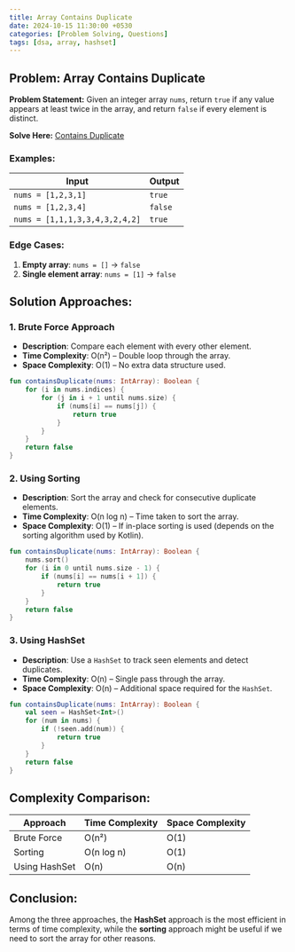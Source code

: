 ```yaml
---
title: Array Contains Duplicate
date: 2024-10-15 11:30:00 +0530
categories: [Problem Solving, Questions]
tags: [dsa, array, hashset]
---
```


## Problem: Array Contains Duplicate

**Problem Statement:** Given an integer array `nums`, return `true` if any value appears at least twice in the array, and return `false` if every element is distinct.

**Solve Here:** [Contains Duplicate](https://leetcode.com/problems/contains-duplicate/description/)

### Examples:

| Input | Output |
|-------|--------|
| `nums = [1,2,3,1]` | `true` |
| `nums = [1,2,3,4]` | `false` |
| `nums = [1,1,1,3,3,4,3,2,4,2]` | `true` |

### Edge Cases:
1. **Empty array**: `nums = []` → `false`
2. **Single element array**: `nums = [1]` → `false`

## Solution Approaches:

### 1. Brute Force Approach
* **Description**: Compare each element with every other element.
* **Time Complexity**: O(n²) – Double loop through the array.
* **Space Complexity**: O(1) – No extra data structure used.

```kotlin
fun containsDuplicate(nums: IntArray): Boolean {
    for (i in nums.indices) {
        for (j in i + 1 until nums.size) {
            if (nums[i] == nums[j]) {
                return true
            }
        }
    }
    return false
}
```

### 2. Using Sorting
* **Description**: Sort the array and check for consecutive duplicate elements.
* **Time Complexity**: O(n log n) – Time taken to sort the array.
* **Space Complexity**: O(1) – If in-place sorting is used (depends on the sorting algorithm used by Kotlin).

```kotlin
fun containsDuplicate(nums: IntArray): Boolean {
    nums.sort()
    for (i in 0 until nums.size - 1) {
        if (nums[i] == nums[i + 1]) {
            return true
        }
    }
    return false
}
```

### 3. Using HashSet
* **Description**: Use a `HashSet` to track seen elements and detect duplicates.
* **Time Complexity**: O(n) – Single pass through the array.
* **Space Complexity**: O(n) – Additional space required for the `HashSet`.

```kotlin
fun containsDuplicate(nums: IntArray): Boolean {
    val seen = HashSet<Int>()
    for (num in nums) {
        if (!seen.add(num)) {
            return true
        }
    }
    return false
}
```

## Complexity Comparison:

| Approach | Time Complexity | Space Complexity |
|----------|-----------------|-------------------|
| Brute Force | O(n²) | O(1) |
| Sorting | O(n log n) | O(1) |
| Using HashSet | O(n) | O(n) |

## Conclusion:

Among the three approaches, the **HashSet** approach is the most efficient in terms of time complexity, while the **sorting** approach might be useful if we need to sort the array for other reasons.
